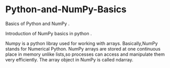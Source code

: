 Python-and-NumPy-Basics
=======================

Basics of Python and NumPy .

Introduction of NumPy basics in python .

Numpy is  a python libray used for working with arrays.
Basically,NumPy stands for Numerical Python.
NumPy arrays are stored at one continuous place in memory unlike lists,so processes can access and manipulate them very efficiently.
The array object in NumPy is called ndarray.
